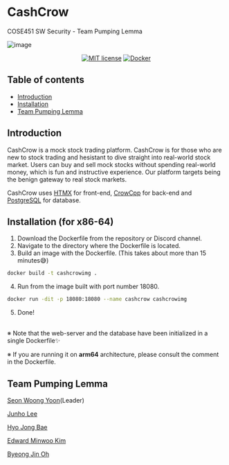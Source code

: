 CashCrow
=================================================
COSE451 SW Security - Team Pumping Lemma

<p align="center">
  
  ![image](https://github.com/FirstCinnamon/CashCrow/assets/25877816/eb92d7b8-0e7b-4e87-bf30-f2ee20f96632)
</p>

<div align="center">
  
[![MIT license](https://img.shields.io/badge/License-MIT-blue.svg)](https://lbesson.mit-license.org/)
[![Docker](https://badgen.net/badge/icon/docker?icon=docker&label)](https://docker.com/)

</div>

Table of contents
-----------------

* [Introduction](#introduction)
* [Installation](#installation)
* [Team Pumping Lemma](#team-pumping-lemma)


Introduction
------------
CashCrow is a mock stock trading platform. CashCrow is for those who are new to stock trading and hesistant to dive straight into real-world stock market.
Users can buy and sell mock stocks without spending real-world money, which is fun and instructive experience.
Our platform targets being the benign gateway to real stock markets.

CashCrow uses [HTMX](https://htmx.org) for front-end, [CrowCpp](https://crowcpp.org/master/) for back-end and [PostgreSQL](https://www.postgresql.org) for database.


Installation (for x86-64)
------------
1. Download the Dockerfile from the repository or Discord channel.
2. Navigate to the directory where the Dockerfile is located.
3. Build an image with the Dockerfile. (This takes about more than 15 minutes😅)
```bash
docker build -t cashcrowimg .
```
4. Run from the image built with port number 18080.
```bash
docker run -dit -p 18080:18080 --name cashcrow cashcrowimg
```
5. Done!

<br>
※ Note that the web-server and the database have been initialized in a single Dockerfile✨

※ If you are running it on **arm64** architecture, please consult the comment in the Dockerfile.

Team Pumping Lemma
---------------------------

[Seon Woong Yoon](https://github.com/remy2019)(Leader)

[Junho Lee](https://github.com/FirstCinnamon)

[Hyo Jong Bae](https://github.com/bacon8282)

[Edward Minwoo Kim](https://github.com/Eddy-M-K)

[Byeong Jin Oh](https://github.com/obj0311)

